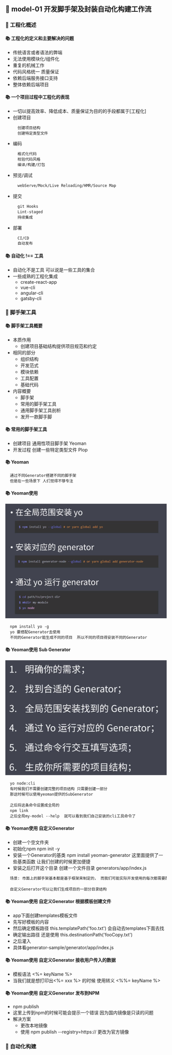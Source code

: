 ## &#x1F964; model-01 开发脚手架及封装自动化构建工作流

### &#x1F47E; 工程化概述
#### &#x1F4DA; 工程化的定义和主要解决的问题
  - 传统语言或者语法的弊端
  - 无法使用模块化/组件化
  - 重复的机械工作
  - 代码风格统一 质量保证
  - 依赖后端服务接口支持
  - 整体依赖后端项目

#### &#x1F4DA; 一个项目过程中工程化的表现
  - 一切以提高效率、降低成本、质量保证为目的的手段都属于[工程化]
  - 创建项目
    ```txt
      创建项目结构 
      创建特定类型文件
    ```
  - 编码
    ```txt
      格式化代码
      校验代码风格
      编译/构建/打包
    ```
  - 预览/调试
    ```txt
      webServe/Mock/Live Reloading/HMR/Source Map
    ```
  - 提交
    ```txt
      git Hooks
      Lint-staged
      持续集成
    ```
  - 部署
    ```txt
      CI/CD
      自动发布
    ```

#### &#x1F4DA; 自动化 !== 工具
  - 自动化不是工具 可以说是一些工具的集合
  - 一些成熟的工程化集成
    - create-react-app
    - vue-cli
    - angular-cli
    - gatsby-cli


### &#x1F47E; 脚手架工具
#### &#x1F4DA; 脚手架工具概要
  - 本质作用
    - 创建项目基础结构提供项目规范和约定
  - 相同的部分
    - 组织结构
    - 开发范式
    - 模块依赖
    - 工具配置
    - 基础代码
  - 内容概要
    - 脚手架
    - 常用的脚手架工具
    - 通用脚手架工具剖析
    - 发开一款脚手脚

#### &#x1F4DA; 常用的脚手架工具
  - 创建项目 通用性项目脚手架 Yeoman
  - 开发过程 创建一些特定类型文件 Plop

#### &#x1F4DA; Yeoman
  ```txt
    通过不同Generator搭建不同的脚手架
    但是在一些场景下 人们觉得不够专注
  ```

#### &#x1F4DA; Yeoman使用
  ![Image text](../image/image-01.jpg)
  ```txt
    npm install yo -g
    yo 要搭配Generator去使用
    不同的Generator能生成不同的项目  所以不同的项目得安装不同的Generator
  ```

#### &#x1F4DA; Yeoman使用 Sub Generator
  ![Image text](../image/image-02.jpg)
  ```txt
    yo node:cli
    有时候我们不需要创建完整的项目结构 只需要创建一部分
    那这时候可以使用yeoman提供的SubGenerator

    之后将这条命令设置成全局的 
    npm link
    之后全局my-model --help  就可以看到我们自己安装的cli工具命令了
  ```

#### &#x1F4DA; Yeoman使用 自定义Generator
  - 创建一个空文件夹
  - 初始化npm  npm init -y
  - 安装一个Generator的基类 npm install yeoman-generator 这里面提供了一些基类函数 让我们创建的时候更加便捷
  - 安装之后打开这个目录 创建一个文件目录 generators/app/index.js
  ```txt
    场景: 市面上的脚手架基本都是基于框架来制定的， 而我们可能实际开发使用的每次都需要配置一些第三方插件  这就让我们需要更多的时间去处理

    自定义Generator可以让我们生成项目的一部分目录结构
  ```

#### &#x1F4DA; Yeoman使用 自定义Generator 根据模板创建文件
  - app下面创建templates模板文件 
  - 先写好模板的内容
  - 然后确定模板路径  this.templatePath('foo.txt')  会自动去templates下面去找
  - 确定输出路径  还是使用 this.destinationPath('fooCopy.txt')
  - 之后灌入
  - 具体看generator-sample/generator/app/index.js
  
#### &#x1F4DA; Yeoman使用 自定义Generator 接收用户传入的数据
  - 模板语法 <%= keyName %>
  - 当我们就是想打印出<%= xxx %> 的时候 使用转义 <%%= keyName %>

#### &#x1F4DA; Yeoman使用 自定义Generator 发布到NPM
  - npm publish
  - 这里上传到npm的时候可能会提示一个错误  因为国内镜像是只读的问题
  - 解决方案
    - 更改本地镜像
    - 使用 npm publish  --registry=https://  更改为官方镜像
### &#x1F47E; 自动化构建
